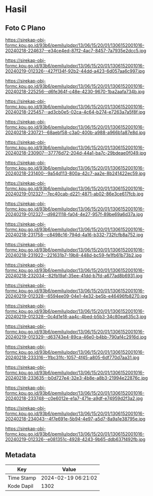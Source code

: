 # Hasil

## Foto C Plano

https://sirekap-obj-formc.kpu.go.id/93b6/pemilu/pdpr/13/06/15/20/01/1306152001016-20240218-224637--e34ce4ed-87f2-4ac7-8457-7a7935e2dcc5.jpg

https://sirekap-obj-formc.kpu.go.id/93b6/pemilu/pdpr/13/06/15/20/01/1306152001016-20240219-012326--427f134f-92b2-44dd-a423-6d057aa6c997.jpg

https://sirekap-obj-formc.kpu.go.id/93b6/pemilu/pdpr/13/06/15/20/01/1306152001016-20240218-225256--d6fe364f-c48e-4230-9670-1ba2aafa734b.jpg

https://sirekap-obj-formc.kpu.go.id/93b6/pemilu/pdpr/13/06/15/20/01/1306152001016-20240218-225457--ad3cb0e5-02ca-4c64-b274-e7263a7a5f8f.jpg

https://sirekap-obj-formc.kpu.go.id/93b6/pemilu/pdpr/13/06/15/20/01/1306152001016-20240218-230721--68aebf58-c3a0-400b-a988-a966b1a87e8d.jpg

https://sirekap-obj-formc.kpu.go.id/93b6/pemilu/pdpr/13/06/15/20/01/1306152001016-20240218-230907--37776d72-204d-44a1-ba7c-29bdeae0f049.jpg

https://sirekap-obj-formc.kpu.go.id/93b6/pemilu/pdpr/13/06/15/20/01/1306152001016-20240218-231400--9a54d113-800a-42c7-aa2e-8b241422ec59.jpg

https://sirekap-obj-formc.kpu.go.id/93b6/pemilu/pdpr/13/06/15/20/01/1306152001016-20240219-012327--7ec40cab-d221-4871-ab02-86e3ce617fcb.jpg

https://sirekap-obj-formc.kpu.go.id/93b6/pemilu/pdpr/13/06/15/20/01/1306152001016-20240219-012327--d9821118-fa04-4e27-957f-89be69a6d37a.jpg

https://sirekap-obj-formc.kpu.go.id/93b6/pemilu/pdpr/13/06/15/20/01/1306152001016-20240218-231758--c8498c16-794d-4a16-b332-732fcfb8a752.jpg

https://sirekap-obj-formc.kpu.go.id/93b6/pemilu/pdpr/13/06/15/20/01/1306152001016-20240218-231922--221631b7-19b8-448d-bc59-fe1fb61b73b2.jpg

https://sirekap-obj-formc.kpu.go.id/93b6/pemilu/pdpr/13/06/15/20/01/1306152001016-20240218-232034--82fb19af-35ee-41dd-b7fd-a677ad8b6931.jpg

https://sirekap-obj-formc.kpu.go.id/93b6/pemilu/pdpr/13/06/15/20/01/1306152001016-20240219-012328--6594ee09-04e1-4e32-be5b-e46496fb8270.jpg

https://sirekap-obj-formc.kpu.go.id/93b6/pemilu/pdpr/13/06/15/20/01/1306152001016-20240219-012328--0c4d1e18-aa4c-4bed-b5b3-34c80ea635c3.jpg

https://sirekap-obj-formc.kpu.go.id/93b6/pemilu/pdpr/13/06/15/20/01/1306152001016-20240219-012329--d63743e4-89ca-46e0-b4bb-790af4c2916d.jpg

https://sirekap-obj-formc.kpu.go.id/93b6/pemilu/pdpr/13/06/15/20/01/1306152001016-20240218-233316--1fbc31fc-1057-4f45-a805-6df770d7aa31.jpg

https://sirekap-obj-formc.kpu.go.id/93b6/pemilu/pdpr/13/06/15/20/01/1306152001016-20240218-233635--b0d727e4-32e3-4b8e-a8b3-21994e22876c.jpg

https://sirekap-obj-formc.kpu.go.id/93b6/pemilu/pdpr/13/06/15/20/01/1306152001016-20240218-233748--c0e6012e-e1a7-471e-a9df-e74959d2f3a2.jpg

https://sirekap-obj-formc.kpu.go.id/93b6/pemilu/pdpr/13/06/15/20/01/1306152001016-20240218-234043--4f7e691e-5b94-4e97-a5d7-8a9a1e38795e.jpg

https://sirekap-obj-formc.kpu.go.id/93b6/pemilu/pdpr/13/06/15/20/01/1306152001016-20240219-012326--e081351c-4928-4243-9b65-ddb637f492fb.jpg


## Metadata

| Key        | Value               |
| ---------- | ------------------- |
| Time Stamp | 2024-02-19 06:21:02 |
| Kode Dapil | 1302                |



